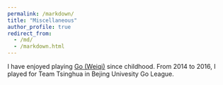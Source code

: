 ```yaml
---
permalink: /markdown/
title: "Miscellaneous"
author_profile: true
redirect_from: 
  - /md/
  - /markdown.html
---
```


I have enjoyed playing [Go (Weiqi)](https://en.wikipedia.org/wiki/Go_(game)) since childhood. From 2014 to 2016, I played for Team Tsinghua in Bejing Univesity Go League. 



